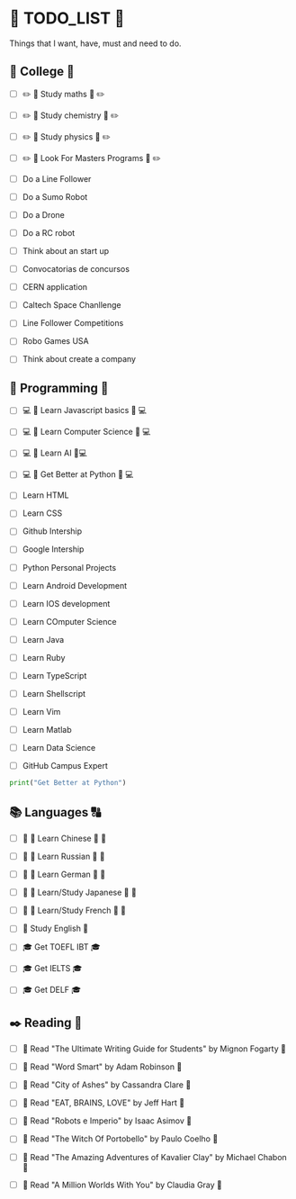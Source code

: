 # 📝 TODO_LIST 📝  

Things that I want, have, must and need to do.

##  🏫 College 🎒

- [ ] ✏️ 📐 Study maths 📐 ✏️

- [ ] ✏️ 🔬 Study chemistry 🔬 ✏️

- [ ] ✏️ 🔭 Study physics 🔭 ✏️

- [ ] ✏️ 📄 Look For Masters Programs 📄 ✏️

- [ ] Do a Line Follower

- [ ] Do a Sumo Robot

- [ ] Do a Drone

- [ ] Do a RC robot

- [ ] Think about an start up

- [ ] Convocatorias de concursos

- [ ] CERN application

- [ ] Caltech Space Chanllenge

- [ ] Line Follower Competitions

- [ ] Robo Games USA

- [ ] Think about create a company

##  📱 Programming 💾

- [ ] 💻 📄 Learn Javascript basics 📄 💻

- [ ] 💻 👾 Learn Computer Science 👾 💻

- [ ] 💻 👾 Learn AI 👾💻

- [ ] 💻 🐍 Get Better at Python 🐍 💻

- [ ] Learn HTML

- [ ] Learn CSS

- [ ] Github Intership

- [ ] Google Intership

- [ ] Python Personal Projects

- [ ] Learn Android Development

- [ ] Learn IOS development

- [ ] Learn COmputer Science

- [ ] Learn Java

- [ ] Learn Ruby

- [ ] Learn TypeScript

- [ ] Learn Shellscript

- [ ] Learn Vim

- [ ] Learn Matlab

- [ ] Learn Data Science

- [ ] GitHub Campus Expert


```python
print("Get Better at Python")
```

##  📚 Languages 🔠

- [ ] 📝 📓 Learn Chinese 📓 📝

- [ ] 📝 📓 Learn Russian 📓 📝

- [ ] 📝 📓 Learn German 📓 📝

- [ ] 📝 📓 Learn/Study Japanese 📓 📝

- [ ] 📝 📓 Learn/Study French 📓 📝

- [ ] 📔 Study English 📔

- [ ] 🎓 Get TOEFL IBT 🎓

- [ ] 🎓 Get IELTS 🎓

- [ ] 🎓 Get DELF 🎓

##  ✒️ Reading 💭

- [ ] 📖 Read "The Ultimate Writing Guide for Students" by Mignon Fogarty 📖

- [ ] 📖 Read "Word Smart" by Adam Robinson 📖

- [ ] 📖 Read "City of Ashes" by Cassandra Clare 📖

- [ ] 📖 Read "EAT, BRAINS, LOVE" by Jeff Hart 📖

- [ ] 📖 Read "Robots e Imperio" by Isaac Asimov 📖

- [ ] 📖 Read "The Witch Of Portobello" by Paulo Coelho 📖

- [ ] 📖 Read "The Amazing Adventures of Kavalier Clay" by  Michael Chabon 📖

- [ ] 📖 Read "A Million Worlds With You" by Claudia Gray 📖
